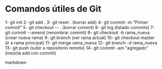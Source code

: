 # Comandos útiles de Git


1- git init
2- git add .
3- git reset . (borrar add)
4- git commit -m "Primer commit"
5- git checkout -- . (borrar commit)
6- git log (listado commits)
7- git commit --amend (renombrar commit)
8- git checkout -b rama_nueva (crear nueva rama)
9- git branch (ver rama actual)
10- git checkout master (ir a rama principal)
11- git merge rama_nueva
12- git branch -d rama_nueva
13- git push (subir a repositorio remoto)
14- git commit -am "agregado" (mezcla add con commit)

markdown

